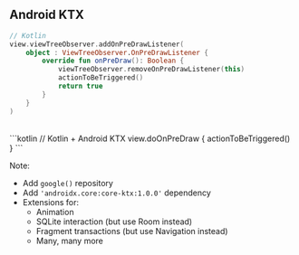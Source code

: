 ## Android KTX
```kotlin
// Kotlin
view.viewTreeObserver.addOnPreDrawListener(
    object : ViewTreeObserver.OnPreDrawListener {
        override fun onPreDraw(): Boolean {
            viewTreeObserver.removeOnPreDrawListener(this)
            actionToBeTriggered()
            return true
        }
    }
)
```
<br />
```kotlin
// Kotlin + Android KTX
view.doOnPreDraw {
     actionToBeTriggered()
}
```

Note:
+ Add `google()` repository
+ Add `'androidx.core:core-ktx:1.0.0'` dependency
+ Extensions for:
    + Animation
    + SQLite interaction (but use Room instead)
    + Fragment transactions (but use Navigation instead)
    + Many, many more